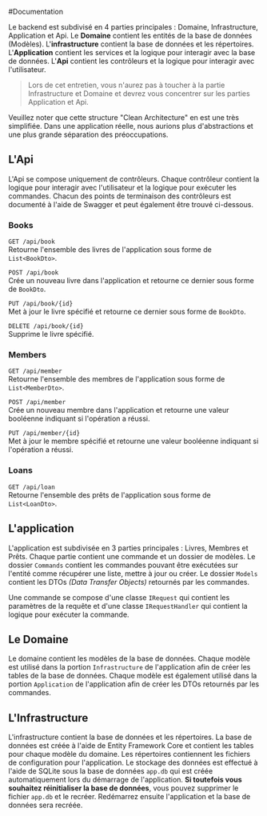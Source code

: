 #Documentation

Le backend est subdivisé en 4 parties principales : Domaine, Infrastructure, Application et Api. Le **Domaine** contient les entités de la base de données (Modèles). L'**infrastructure** contient la base de données et les répertoires. L'**Application** contient les services et la logique pour interagir avec la base de données. L'**Api** contient les contrôleurs et la logique pour interagir avec l'utilisateur.

> Lors de cet entretien, vous n'aurez pas à toucher à la partie Infrastructure et Domaine et devrez vous concentrer sur les parties Application et Api.

Veuillez noter que cette structure "Clean Architecture" en est une très simplifiée. Dans une application réelle, nous aurions plus d'abstractions et une plus grande séparation des préoccupations.

## L'Api

L'Api se compose uniquement de contrôleurs. Chaque contrôleur contient la logique pour interagir avec l'utilisateur et la logique pour exécuter les commandes. Chacun des points de terminaison des contrôleurs est documenté à l'aide de Swagger et peut également être trouvé ci-dessous.

### Books

`GET /api/book`<br>
Retourne l'ensemble des livres de l'application sous forme de `List<BookDto>`.

`POST /api/book`<br>
Crée un nouveau livre dans l'application et retourne ce dernier sous forme de `BookDto`.

`PUT /api/book/{id}`<br>
Met à jour le livre spécifié et retourne ce dernier sous forme de `BookDto`.

`DELETE /api/book/{id}`<br>
Supprime le livre spécifié.

### Members

`GET /api/member`<br>
Retourne l'ensemble des membres de l'application sous forme de `List<MemberDto>`.

`POST /api/member`<br>
Crée un nouveau membre dans l'application et retourne une valeur booléenne indiquant si l'opération a réussi.

`PUT /api/member/{id}`<br>
Met à jour le membre spécifié et retourne une valeur booléenne indiquant si l'opération a réussi.

### Loans

`GET /api/loan`<br>
Retourne l'ensemble des prêts de l'application sous forme de `List<LoanDto>`.


## L'application

L'application est subdivisée en 3 parties principales : Livres, Membres et Prêts. Chaque partie contient une commande et un dossier de modèles. Le dossier `Commands` contient les commandes pouvant être exécutées sur l'entité comme récupérer une liste, mettre à jour ou créer. Le dossier `Models` contient les DTOs _(Data Transfer Objects)_ retournés par les commandes.

Une commande se compose d'une classe `IRequest` qui contient les paramètres de la requête et d'une classe `IRequestHandler` qui contient la logique pour exécuter la commande.


## Le Domaine

Le domaine contient les modèles de la base de données. Chaque modèle est utilisé dans la portion `Infrastructure` de l'application afin de créer les tables de la base de données. Chaque modèle est également utilisé dans la portion `Application` de l'application afin de créer les DTOs retournés par les commandes.

## L'Infrastructure

L'infrastructure contient la base de données et les répertoires. La base de données est créée à l'aide de Entity Framework Core et contient les tables pour chaque modèle du domaine. Les répertoires contiennent les fichiers de configuration pour l'application. Le stockage des données est effectué à l'aide de SQLite sous la base de données `app.db` qui est créée automatiquement lors du démarrage de l'application. **Si toutefois vous souhaitez réinitialiser la base de données**, vous pouvez supprimer le fichier `app.db` et le recréer. Redémarrez ensuite l'application et la base de données sera recréée.
